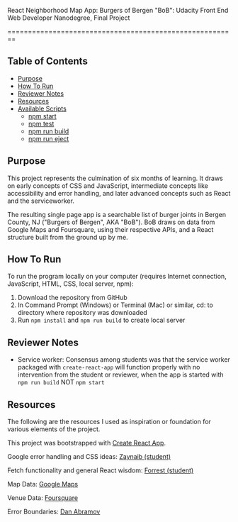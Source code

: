 React Neighborhood Map App: Burgers of Bergen "BoB": Udacity Front End Web Developer Nanodegree, Final Project

========================================================




## Table of Contents

- [Purpose](#purpose)
- [How To Run](#how-to-run)
- [Reviewer Notes](#reviewer-notes)
- [Resources](#resources)
- [Available Scripts](#available-scripts)
  - [npm start](#npm-start)
  - [npm test](#npm-test)
  - [npm run build](#npm-run-build)
  - [npm run eject](#npm-run-eject)


## Purpose

This project represents the culmination of six months of learning. It draws on early concepts of CSS and JavaScript, intermediate concepts like accessibility and error handling, and later advanced concepts such as React and the serviceworker. 

The resulting single page app is a searchable list of burger joints in Bergen County, NJ ("Burgers of Bergen", AKA "BoB"). BoB draws on data from Google Maps and Foursquare, using their respective APIs, and a React structure built from the ground up by me.


## How To Run

To run the program locally on your computer (requires Internet connection, JavaScript, HTML, CSS, local server, npm):
1. Download the repository from GitHub
2. In Command Prompt (Windows) or Terminal (Mac) or similar, cd: to directory where repository was downloaded
3. Run `npm install` and `npm run build` to create local server


## Reviewer Notes

- Service worker: Consensus among students was that the service worker packaged with `create-react-app` will function properly with no intervention from the student or reviewer, when the app is started with `npm run build` NOT `npm start`


## Resources

The following are the resources I used as inspiration or foundation for various elements of the project.

This project was bootstrapped with [Create React App](https://github.com/facebook/create-react-app).

Google error handling and CSS ideas: [Zaynaib (student)](https://github.com/zaynaib/map/blob/master/src/App.css)

Fetch functionality and general React wisdom: [Forrest (student)](https://www.youtube.com/watch?v=lDVaZY0aG2w&t=0s&list=PL4rQq4MQP1crXuPtruu_eijgOUUXhcUCP&index=7)

Map Data: [Google Maps](https://google.com/maps/)

Venue Data: [Foursquare](https://foursquare.com/)

Error Boundaries: [Dan Abramov](https://codepen.io/gaearon/pen/wqvxGa?editors=0010)